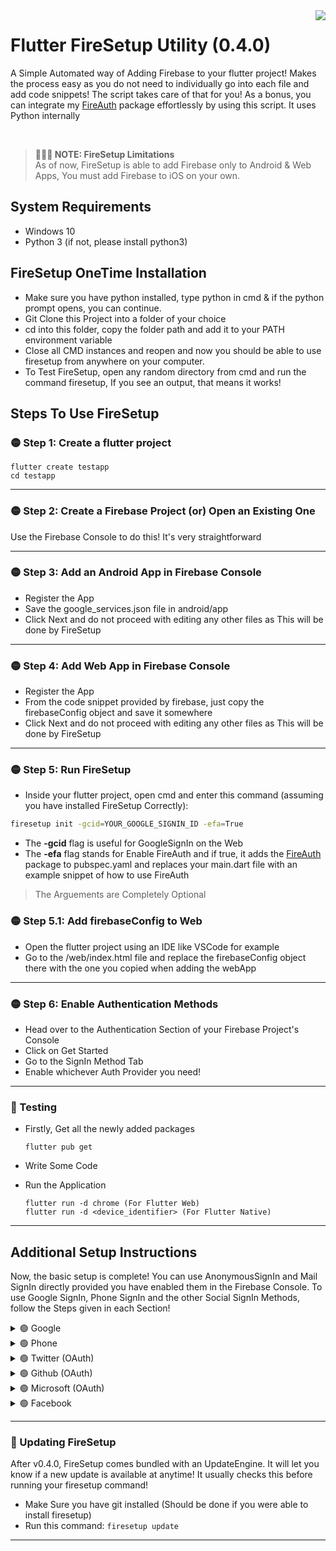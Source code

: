 <img src="https://i.ibb.co/9b9sbQS/New-Project.png" align="right">


# Flutter FireSetup Utility (0.4.0)
A Simple Automated way of Adding Firebase to your flutter project! Makes the process easy as you do not need to individually go into each file and add code snippets! The script takes care of that for you!
As a bonus, you can integrate my [FireAuth](https://github.com/synapsecode/fireauth) package effortlessly by using this script.
It uses Python internally

<br>

> **🔴🔴🔴 NOTE: FireSetup Limitations**  
> As of now, FireSetup is able to add Firebase only to Android & Web Apps, You must add Firebase to iOS on your own.

## System Requirements
* Windows 10
* Python 3 (if not, please install python3)

## FireSetup OneTime Installation
* Make sure you have python installed, type python in cmd & if the python prompt opens, you can continue.
* Git Clone this Project into a folder of your choice
* cd into this folder, copy the folder path and add it to your PATH environment variable
* Close all CMD instances and reopen and now you should be able to use firesetup from anywhere on your computer.
* To Test FireSetup, open any random directory from cmd and run the command firesetup, If you see an output, that means it works!


## Steps To Use FireSetup

### 🟡 Step 1: Create a flutter project
```batch
flutter create testapp
cd testapp
```

---

### 🟡 Step 2: Create a Firebase Project (or) Open an Existing One
  Use the Firebase Console to do this! It's very straightforward
  
 ---
 
### 🟡 Step 3: Add an Android App in Firebase Console
  - Register the App
  - Save the google_services.json file in android/app
  - Click Next and do not proceed with editing any other files as This will be done by FireSetup

---

### 🟡 Step 4: Add Web App in Firebase Console
  - Register the App
  - From the code snippet provided by firebase, just copy the firebaseConfig object and save it somewhere
  - Click Next and do not proceed with editing any other files as This will be done by FireSetup
 
---

### 🟡 Step 5: Run FireSetup
  * Inside your flutter project, open cmd and enter this command (assuming you have installed FireSetup Correctly):

  ```bash
  firesetup init -gcid=YOUR_GOOGLE_SIGNIN_ID -efa=True
  ```
  
  * The **-gcid** flag is useful for GoogleSignIn on the Web
  * The **-efa** flag stands for Enable FireAuth and if true, it adds the [FireAuth](https://github.com/synapsecode/fireauth) package to pubspec.yaml and replaces your main.dart file with an example snippet of how to use FireAuth
 > The Arguements are Completely Optional

### 🟡 Step 5.1: Add firebaseConfig to Web
  - Open the flutter project using an IDE like VSCode for example
  - Go to the /web/index.html file and replace the firebaseConfig object there with the one you copied when adding the webApp

---

### 🟡 Step 6: Enable Authentication Methods
- Head over to the Authentication Section of your Firebase Project's Console
- Click on Get Started
- Go to the SignIn Method Tab
- Enable whichever Auth Provider you need!
---

### 🔵 Testing
  * Firstly, Get all the newly added packages
    ```
    flutter pub get
    ```
  * Write Some Code
  * Run the Application

    ```
    flutter run -d chrome (For Flutter Web)
    flutter run -d <device_identifier> (For Flutter Native)
    ```
    
---

## Additional Setup Instructions
Now, the basic setup is complete! You can use AnonymousSignIn and Mail SignIn directly provided you have enabled them in the Firebase Console.
To use Google SignIn, Phone SignIn and the other Social SignIn Methods, follow the Steps given in each Section!


<details><summary>🟢 Google</summary>
  
  #### A) Enable the Google AuthProvider on the Firebase Console

  #### B) Get the GoogleSignInClientID (For FlutterWeb only)
  * Go to the [Google Cloud Platform Console](https://console.cloud.google.com)
  * Login With the Same Google Account used for Firebase
  * Open the GCP Project with the same name as your firebase project
  * Search Credentials in the Search Box and click on API Credentials
  * Copy the webClientID under OAuth 2.0 Client IDs
  * Go to /web/index.html and replace the placeholder string GCLIENTID with the copied clientID!

  #### C) Add the SHA-1 and SHA-256 Keys to Firebase
  * Go to your /android folder in the flutter project, open terminal and type this:

  ```batch
   gradlew signingReport
  ```
  * now, copy the SHA1 and SHA-256 Keys and store it somewhere.
  * Go to your firebase android app's settings in the [Firebase Console](https://console.firebase.google.com/)
  * Scroll to the bottom to 'SHA certificate fingerprints'
  * Click On 'Add Fingerprint' and add both the Keys. Done!
  
---
</details>

<details><summary>🟢 Phone</summary>
  
  #### A) Enable the Phone AuthProvider on the Firebase Console and click on Save
  
  #### B) Add the SHA-1 & SHA-256 Keys (process shown in Google's Additional Setup)
  
  #### C) Remove Android ReCaptcha Verification
  * Open your GCP Project (similar way as previously done)
  * search for Android Device Verification
  * Enable the API and done!

---
</details>

<details><summary>🟢 Twitter (OAuth)</summary>

#### A) Create Twitter OAuth App
- Go to the [Twitter Developer Console](https://developer.twitter.com/en/portal/projects-and-apps)
- Scroll Down and click on Create App
- Then Enter your App Name, copy the API Key, API Secret Key and the Bearer Token and save it somewhere

#### B) Enable the TwitterSignIn AuthProvider on the Firebase Console
- Enable the Twitter SignIn Provider in the Firebase Console
- Copy the API Key & the API Secret that you saved before and paste it in the respective fields
- Copy the CallbackURL that is provided under the API Key & API Secret Fields

#### C) Enable 3-legged-OAuth
- Go to the Settings of your Twitter App on the Developer Console, Scroll Down to Authentication Settings and click on Edit
- Enable 3-legged-oauth
- Paste the previously copied callbackURL in the respective field and also pass your website link in the respective field and click on save!
- And the Twitter OAuth SignIn Setup is Done!

---
</details>

<details><summary>🟢 Github (OAuth)</summary>

#### A) Enable the Github SignIn Provider on the Firebase Console
- Keep the Dialog Open and just copy the provided callbackURL

#### B) Create Github OAuth App
- Go to the [Gitbub Developer Settings](https://github.com/settings/developers) and click on New OAuth App
- Fill in the Details and paste the previously copied CallbackURL in the respective field and submit
- Now you will be on a App Dashboard, Copy the ClientID and save it somewhere
- Click on Generate New Client Secret and save it somewhere
- Update any other required fields and click on Update Application

#### C) Final Step
- Go back to the open dialog on the Firebase Console
- Paste the ClientID & Client Secret in their respective fields and click on Save!
- And the Github OAuth SignIn Setup is Done!
  
---
</details>

<details><summary>🟢 Microsoft (OAuth)</summary>
  
#### A) Enable the Microsoft SignIn Provider on the Firebase Console
- Keep the Dialog Open and just copy the provided redirectURL
  
#### B) Create an Microsoft Azure AD Application
- Open [MSFT Azure Portal](https://portal.azure.com/) and Sign in, You will be then redirected to the Azure Homepage
- Click on the Hamburger Icon on the Left to Reveal the Sidebar and then click on 'Azure Active Directory'
- Now, Click on 'App Registrations' in the Sidebar present on that Window
- Now, Click on the 'New Registration' Button on the top and Fill in the details
- Under the 'Supported Account Types' Heading Select the Option for 'Accounts in any organizational directory (Any Azure AD directory - Multitenant) and personal Microsoft accounts (e.g. Skype, Xbox)'
- Under the Redirect URI Heading, Select Web and paste the CallbackURL that you copied from the Firebase Console Dialog Earlier.
- After about a Minute, Your App's Dashboard will be visible Copy the 'Application (client) ID' and Save it somewhere, this will be needed later.
  
#### C) Generate a new Azure Client Secret
- In the Same Page, Under the 'Manage' heading, click on 'Certificates and Secrets' and in the page that opens, Click on 'New Client Secret'
- Fill In the Details and once created, copy the String under the 'Value' Heading and save it somewhere, this is your Client Secret.
  
#### D) Complete the Firebase AuthProvider Setup
- Now go back to the Microsoft AuthProvider Dialog and paste the Application (client) ID and the Client Secret in the required fields and Click on Save!
- The Setup is Done! Now you can use Microsoft Authentication!
  
---
</details> 

<details><summary>🟢 Facebook</summary>

#### A) Create a Facebook App using the [Facebook Developer Page](https://developers.facebook.com)
  - Create a Facebook Developer Account or convert your existing account into a Developer Account
  - Click on Create App, Select Continue and Click Continue, fill in the necessary details and proceed
  - In the Dashboard, Click on 'Set Up' under the Facebook Login Section and click on Android
  - Now, Keep Clicking Next until instructed otherwise
  - Under 'Tell Us about Your Android Project', 
    - Add your Android Project's package name (see from AndroidManifest.xml)
    - Add **<your_package_name>.MainActivity** for DefaultActivityClassName and click 'Save'. In the dialog that pops up, Click 'Use this package name'
  - Keep Clicking Next until you arrive at the KeyHashes Section
  
#### B) Getting Your Development KeyHashes
  - **Windows Command**
    - Make Sure you have KeyTool from JDK(Java Development Kit)
    - [Download OpenSSL](https://code.google.com/archive/p/openssl-for-windows/downloads)
    - Execute this code in the Command Line (Note: The KeyStore Password is your Current PC User's password`): ```keytool -exportcert -alias androiddebugkey -keystore "C:\Users\<YOUR_USERNAME>\.android\debug.keystore" | " <YOUR_PATH_TO_OPENSSL_LIBRARY>\bin\openssl" sha1 -binary | "<YOUR_PATH_TO_OPENSSL_LIBRARY>\bin\openssl" base64```
  
  - **MacOS or Linux Command**
    - Execute this code in the Command Line: ```keytool -exportcert -alias androiddebugkey -keystore ~/.android/debug.keystore | openssl sha1 -binary | openssl base64```
  - Now Save the output, This will be needeed later
  - **Universal: To Get ReleaseKey (Optional For Now)**
    - Execute this code in the Command Line: ```keytool -exportcert -alias <YOUR_RELEASE_KEY_ALIAS> -keystore <YOUR_RELEASE_KEY_PATH> | openssl sha1 -binary | openssl base64```
  - Now Paste the Copied Keys to the Key Hashes Field and click on Save
  - Continue Clicking Next until Instructed Otherwise
  
#### C) Retrieve Your FacebookAppID
  - Under 'Edit Your Resources and Manifest', copy the value of facebook_app_id and save it somewhere, this will be needed later.
  - Do not Edit anything, Just Continue, The Manual Editing Work will be handled by FireSetup automatically
  - Keep Clicking Next and once you have reached the end, Close the Page!
  
#### D) Retrieve Your AppID and AppSecret from Facebook Login Settings
  - From the Dashboard, Go to the FB App Settings
  - Copy the AppID and AppSecret and save it somewhere, this is needed later 
 
#### E) Enable the Facebook SignIn Provider on the Firebase Console
  - Enable Facebook Authentication
  - Paste the AppID & App Secret in the respective fields
  - Copy the callbackURL (or) redirectURL and save it somewhere & Click on Continue
 
#### F) Register the RedirectURL in the Facebook Login Settings
  - Go to your FB Login Settings and paste the callbackURL in Valid OAuth Redirect URLs
  
#### G) Run FireSetup in FacebookSetup Mode
  - Open your Flutter Project in the Terminal
  - Run FireSetup in FacebookSetup Mode using this command: ```firesetup facebook -fbid=YOUR_FB_APP_ID```
  - This should Complete the Facebook Setup!
  
> Note: 🔴  You Need to Setup Facebook for iOS on your own! FireSetup cannot do it for you.
  
> Your Facebook Login App is currently in Development Mode, which means you can only login with the Account used for your Developer Account, To enable Everyone to Login, you need to Switch to Live Mode. Look it up Online.
  
</details>
  
---
  
### 🔵 Updating FireSetup
  After v0.4.0, FireSetup comes bundled with an UpdateEngine. It will let you know if a new update is available at anytime! It usually checks this before running your firesetup command!
  
  - Make Sure you have git installed (Should be done if you were able to install firesetup)
  - Run this command: ```firesetup update```
    
---
